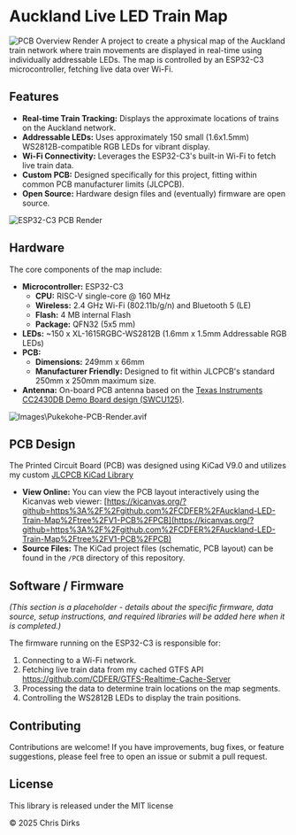 # Auckland Live LED Train Map

![PCB Overview Render](Images/Auckland-LED-Train-Map-Render.avif) A project to create a physical map of the Auckland train network where train movements are displayed in real-time using individually addressable LEDs. The map is controlled by an ESP32-C3 microcontroller, fetching live data over Wi-Fi.

## Features

* **Real-time Train Tracking:** Displays the approximate locations of trains on the Auckland network.
* **Addressable LEDs:** Uses approximately 150 small (1.6x1.5mm) WS2812B-compatible RGB LEDs for vibrant display.
* **Wi-Fi Connectivity:** Leverages the ESP32-C3's built-in Wi-Fi to fetch live train data.
* **Custom PCB:** Designed specifically for this project, fitting within common PCB manufacturer limits (JLCPCB).
* **Open Source:** Hardware design files and (eventually) firmware are open source.

![ESP32-C3 PCB Render](Images/ESP32C3-PCB-Render.avif)

## Hardware

The core components of the map include:

* **Microcontroller:** ESP32-C3
  * **CPU:** RISC-V single-core @ 160 MHz
  * **Wireless:** 2.4 GHz Wi-Fi (802.11b/g/n) and Bluetooth 5 (LE)
  * **Flash:** 4 MB internal Flash
  * **Package:** QFN32 (5x5 mm)
* **LEDs:** ~150 x XL-1615RGBC-WS2812B (1.6mm x 1.5mm Addressable RGB LEDs)
* **PCB:**
  * **Dimensions:** 249mm x 66mm
  * **Manufacturer Friendly:** Designed to fit within JLCPCB's standard 250mm x 250mm maximum size.
* **Antenna:** On-board PCB antenna based on the [Texas Instruments CC2430DB Demo Board design (SWCU125)](https://www.ti.com/lit/ug/swru125/swru125.pdf).

![Images\Pukekohe-PCB-Render.avif](Images/ESP32C3-PCB-Render.avif)

## PCB Design

The Printed Circuit Board (PCB) was designed using KiCad V9.0 and utilizes my custom [JLCPCB KiCad Library](https://github.com/CDFER/jlcpcb-kicad-library)

* **View Online:** You can view the PCB layout interactively using the Kicanvas web viewer:
    [https://kicanvas.org/?github=https%3A%2F%2Fgithub.com%2FCDFER%2FAuckland-LED-Train-Map%2Ftree%2FV1-PCB%2FPCB](https://kicanvas.org/?github=https%3A%2F%2Fgithub.com%2FCDFER%2FAuckland-LED-Train-Map%2Ftree%2FV1-PCB%2FPCB)
* **Source Files:** The KiCad project files (schematic, PCB layout) can be found in the `/PCB` directory of this repository.

## Software / Firmware

*(This section is a placeholder - details about the specific firmware, data source, setup instructions, and required libraries will be added here when it is completed.)*

The firmware running on the ESP32-C3 is responsible for:

1. Connecting to a Wi-Fi network.
2. Fetching live train data from my cached GTFS API <https://github.com/CDFER/GTFS-Realtime-Cache-Server>
3. Processing the data to determine train locations on the map segments.
4. Controlling the WS2812B LEDs to display the train positions.

## Contributing

Contributions are welcome! If you have improvements, bug fixes, or feature suggestions, please feel free to open an issue or submit a pull request.

## License

This library is released under the MIT license

© 2025 Chris Dirks
